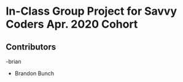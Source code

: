# In-Class Group Project for Savvy Coders Apr. 2020 Cohort

## Contributors
-brian


- Brandon Bunch

